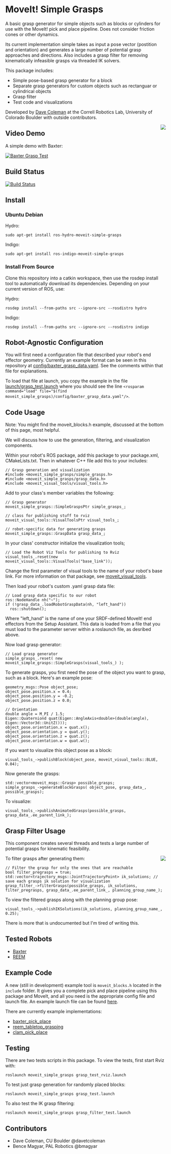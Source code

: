MoveIt! Simple Grasps
====================

A basic grasp generator for simple objects such as blocks or cylinders for use with the MoveIt! pick and place pipeline. Does not consider friction cones or other dynamics. 

Its current implementation simple takes as input a pose vector (postition and orientation) and generates a large number of potential grasp approaches and directions. Also includes a grasp filter for removing kinematically infeasible grasps via threaded IK solvers.

This package includes:

 - Simple pose-based grasp generator for a block
 - Separate grasp generators for custom objects such as rectanguar or cylindrical objects
 - Grasp filter
 - Test code and visualizations

Developed by [Dave Coleman](http://dav.ee) at the Correll Robotics Lab, University of Colorado Boulder with outside contributors.

<img align="right" src="https://raw.github.com/davetcoleman/moveit_simple_grasps/hydro-devel/resources/demo.png" /> 

## Video Demo

A simple demo with Baxter:

[![Baxter Grasp Test](http://img.youtube.com/vi/WEDITCR2qH4/0.jpg)](https://www.youtube.com/watch?v=WEDITCR2qH4)  

## Build Status

[![Build Status](https://travis-ci.org/davetcoleman/moveit_simple_grasps.png?branch=hydro-devel)](https://travis-ci.org/davetcoleman/moveit_simple_grasps)

## Install

### Ubuntu Debian

Hydro:
```
sudo apt-get install ros-hydro-moveit-simple-grasps
```
Indigo:
```
sudo apt-get install ros-indigo-moveit-simple-grasps
```

### Install From Source

Clone this repository into a catkin workspace, then use the rosdep install tool to automatically download its dependencies. Depending on your current version of ROS, use:

Hydro:
```
rosdep install --from-paths src --ignore-src --rosdistro hydro
```
Indigo:
```
rosdep install --from-paths src --ignore-src --rosdistro indigo
```

## Robot-Agnostic Configuration

You will first need a configuration file that described your robot's end effector geometry. Currently an example format can be seen in this repository at [config/baxter_grasp_data.yaml](https://github.com/davetcoleman/moveit_simple_grasps/blob/hydro-devel/config/baxter_grasp_data.yaml). See the comments within that file for explanations. 

To load that file at launch, you copy the example in the file [launch/grasp_test.launch](https://github.com/davetcoleman/moveit_simple_grasps/blob/hydro-devel/launch/grasp_test.launch) where you should see the line ``<rosparam command="load" file="$(find moveit_simple_grasps)/config/baxter_grasp_data.yaml"/>``.

## Code Usage

Note: You might find the moveit_blocks.h example, discussed at the bottom of this page, most helpful.

We will discuss how to use the generation, filtering, and visualization components.

Within your robot's ROS package, add this package to your package.xml, CMakeLists.txt. Then in whatever C++ file add this to your includes:
```
// Grasp generation and visualization
#include <moveit_simple_grasps/simple_grasps.h>
#include <moveit_simple_grasps/grasp_data.h>
#include <moveit_visual_tools/visual_tools.h>
```

Add to your class's member variables the following:
```
// Grasp generator
moveit_simple_grasps::SimpleGraspsPtr simple_grasps_;

// class for publishing stuff to rviz
moveit_visual_tools::VisualToolsPtr visual_tools_;

// robot-specific data for generating grasps
moveit_simple_grasps::GraspData grasp_data_;
```

In your class' constructor initialize the visualization tools;
```
// Load the Robot Viz Tools for publishing to Rviz
visual_tools_.reset(new moveit_visual_tools::VisualTools("base_link"));
```
Change the first parameter of visual tools to the name of your robot's base link. For more information on that package, see [moveit_visual_tools](https://github.com/davetcoleman/moveit_visual_tools).

Then load your robot's custom .yaml grasp data file:
```
// Load grasp data specific to our robot
ros::NodeHandle nh("~");
if (!grasp_data_.loadRobotGraspData(nh, "left_hand"))
  ros::shutdown();
```
Where "left_hand" is the name of one your SRDF-defined MoveIt! end effectors from the Setup Assistant. This data is loaded from a file that you must load to the parameter server within a roslaunch file, as desribed above.

Now load grasp generator:
```
// Load grasp generator
simple_grasps_.reset( new moveit_simple_grasps::SimpleGrasps(visual_tools_) );
```

To generate grasps, you first need the pose of the object you want to grasp, such as a block. Here's an example pose:
```
geometry_msgs::Pose object_pose;
object_pose.position.x = 0.4;
object_pose.position.y = -0.2;
object_pose.position.z = 0.0;

// Orientation
double angle = M_PI / 1.5;
Eigen::Quaterniond quat(Eigen::AngleAxis<double>(double(angle), Eigen::Vector3d::UnitZ()));
object_pose.orientation.x = quat.x();
object_pose.orientation.y = quat.y();
object_pose.orientation.z = quat.z();
object_pose.orientation.w = quat.w();
```

If you want to visualize this object pose as a block:
```
visual_tools_->publishBlock(object_pose, moveit_visual_tools::BLUE, 0.04);
```

Now generate the grasps:
```
std::vector<moveit_msgs::Grasp> possible_grasps;
simple_grasps_->generateBlockGrasps( object_pose, grasp_data_, possible_grasps);
```

To visualize:
```
visual_tools_->publishAnimatedGrasps(possible_grasps, grasp_data_.ee_parent_link_);
```

## Grasp Filter Usage

This component creates several threads and tests a large number of potential grasps for kinematic feasibility.

<img align="right" src="https://raw.github.com/davetcoleman/moveit_simple_grasps/hydro-devel/resources/filter.png" />

To filter grasps after generating them:
```
// Filter the grasp for only the ones that are reachable
bool filter_pregrasps = true;
std::vector<trajectory_msgs::JointTrajectoryPoint> ik_solutions; // save each grasps ik solution for visualization
grasp_filter_->filterGrasps(possible_grasps, ik_solutions, filter_pregrasps, grasp_data_.ee_parent_link_, planning_group_name_);
```

To view the filtered grasps along with the planning group pose:
```
visual_tools_->publishIKSolutions(ik_solutions, planning_group_name_, 0.25);
```

There is more that is undocumented but I'm tired of writing this.

## Tested Robots

 - [Baxter](https://github.com/davetcoleman/baxter_cpp)
 - [REEM](http://wiki.ros.org/Robots/REEM)

## Example Code

A new (still in development) example tool is ``moveit_blocks.h`` located in the ``include`` folder. It gives you a complete pick and place pipeline using this package and MoveIt, and all you need is the appropriate config file and launch file. An example launch file can be found [here](https://github.com/davetcoleman/clam/blob/master/clam_pick_place/launch/pick_place.launch).

There are currently example implementations:

 - [baxter_pick_place](https://github.com/davetcoleman/baxter_cpp/tree/hydro-devel/baxter_pick_place)
 - [reem_tabletop_grasping](https://github.com/pal-robotics/reem_tabletop_grasping)
 - [clam_pick_place](https://github.com/davetcoleman/clam/tree/master/clam_pick_place)

## Testing

There are two tests scripts in this package. To view the tests, first start Rviz with:

```
roslaunch moveit_simple_grasps grasp_test_rviz.launch
```

To test just grasp generation for randomly placed blocks:
```
roslaunch moveit_simple_grasps grasp_test.launch 
```

To also test the IK grasp filtering:
```
roslaunch moveit_simple_grasps grasp_filter_test.launch
```

## Contributors

 - Dave Coleman, CU Boulder @davetcoleman
 - Bence Magyar, PAL Robotics @bmagyar